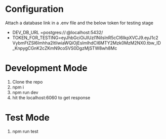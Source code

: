 # Configuration
Attach a database link in a .env file and the below token for testing stage

- DEV_DB_URL =postgres://<user>:<password>@localhost:5432/<db-name>
- TOKEN_FOR_TESTING=eyJhbGciOiJIUzI1NiIsInR5cCI6IkpXVCJ9.eyJ1c2VybmFtZSI6Imhha2ltIiwiaWQiOjEsImlhdCI6MTY2Mzk0MzM2NX0.tbw_ID_KnpygCGnK2cZKmN9coSVS0DgzMjSTW8wh8Mc

# Development Mode
1. Clone the repo
2. npm i
3. npm run dev
4. hit the localhost:6060 to get response

# Test Mode
1. npm run test

